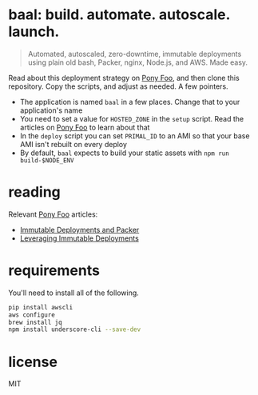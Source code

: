 # baal: build. automate. autoscale. launch.

> Automated, autoscaled, zero-downtime, immutable deployments using plain old bash, Packer, nginx, Node.js, and AWS. Made easy.

Read about this deployment strategy on [Pony Foo][1], and then clone this repository. Copy the scripts, and adjust as needed. A few pointers.

- The application is named `baal` in a few places. Change that to your application's name
- You need to set a value for `HOSTED_ZONE` in the `setup` script. Read the articles on [Pony Foo][1] to learn about that
- In the `deploy` script you can set `PRIMAL_ID` to an AMI so that your base AMI isn't rebuilt on every deploy
- By default, `baal` expects to build your static assets with `npm run build-$NODE_ENV`

# reading

Relevant [Pony Foo][1] articles:

- [Immutable Deployments and Packer][2]
- [Leveraging Immutable Deployments][3]

# requirements

You'll need to install all of the following.

```bash
pip install awscli
aws configure
brew install jq
npm install underscore-cli --save-dev
```

# license

MIT

[1]: http://ponyfoo.com
[2]: http://ponyfoo.com/articles/immutable-deployments-packer
[3]: http://ponyfoo.com/articles/leveraging-immutable-deployments
